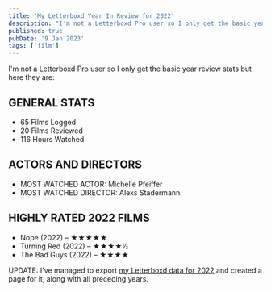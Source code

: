 ```yaml
---
title: 'My Letterboxd Year In Review for 2022'
description: "I'm not a Letterboxd Pro user so I only get the basic year review stats but here they are."
published: true
pubDate: '9 Jan 2023'
tags: ['film']
---
```


I'm not a Letterboxd Pro user so I only get the basic year review stats but here they are:

## GENERAL STATS

* 65 Films Logged
* 20 Films Reviewed
* 116 Hours Watched

## ACTORS AND DIRECTORS

* MOST WATCHED ACTOR: Michelle Pfeiffer
* MOST WATCHED DIRECTOR: Alexs Stadermann

## HIGHLY RATED 2022 FILMS
* Nope (2022) &ndash; ★★★★★
* Turning Red (2022) &ndash; ★★★★½
* The Bad Guys (2022) &ndash; ★★★★

UPDATE: I've managed to export [my Letterboxd data for 2022](/letterboxd-diaries/#2022) and created a page for it, along with all preceding years.
